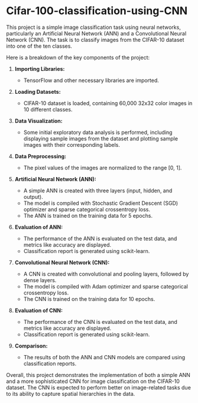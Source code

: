 # Cifar-100-classification-using-CNN
This project is a simple image classification task using neural networks, particularly an Artificial Neural Network (ANN) and a Convolutional Neural Network (CNN). The task is to classify images from the CIFAR-10 dataset into one of the ten classes.

Here is a breakdown of the key components of the project:

1. **Importing Libraries:**
   - TensorFlow and other necessary libraries are imported.

2. **Loading Datasets:**
   - CIFAR-10 dataset is loaded, containing 60,000 32x32 color images in 10 different classes.

3. **Data Visualization:**
   - Some initial exploratory data analysis is performed, including displaying sample images from the dataset and plotting sample images with their corresponding labels.

4. **Data Preprocessing:**
   - The pixel values of the images are normalized to the range [0, 1].

5. **Artificial Neural Network (ANN):**
   - A simple ANN is created with three layers (input, hidden, and output).
   - The model is compiled with Stochastic Gradient Descent (SGD) optimizer and sparse categorical crossentropy loss.
   - The ANN is trained on the training data for 5 epochs.

6. **Evaluation of ANN:**
   - The performance of the ANN is evaluated on the test data, and metrics like accuracy are displayed.
   - Classification report is generated using scikit-learn.

7. **Convolutional Neural Network (CNN):**
   - A CNN is created with convolutional and pooling layers, followed by dense layers.
   - The model is compiled with Adam optimizer and sparse categorical crossentropy loss.
   - The CNN is trained on the training data for 10 epochs.

8. **Evaluation of CNN:**
   - The performance of the CNN is evaluated on the test data, and metrics like accuracy are displayed.
   - Classification report is generated using scikit-learn.

9. **Comparison:**
   - The results of both the ANN and CNN models are compared using classification reports.

Overall, this project demonstrates the implementation of both a simple ANN and a more sophisticated CNN for image classification on the CIFAR-10 dataset. The CNN is expected to perform better on image-related tasks due to its ability to capture spatial hierarchies in the data.
